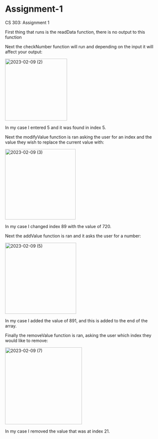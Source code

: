 # Assignment-1
CS 303: Assignment 1

First thing that runs is the readData function, there is no output to this function

Next the checkNumber function will run and depending on the input it will affect your output:

<img width="203" alt="2023-02-09 (2)" src="https://user-images.githubusercontent.com/124959427/217995517-e2cbde62-c8af-47b1-95d5-b2039ec53bc2.png">

In my case I entered 5 and it was found in index 5.

Next the modifyValue function is ran asking the user for an index and the value they wish to replace the current value with:

<img width="231" alt="2023-02-09 (3)" src="https://user-images.githubusercontent.com/124959427/217995955-b1e43415-2b8e-4b4e-b601-b33b9baddd3e.png">

In my case I changed index 89 with the value of 720.

Next the addValue function is ran and it asks the user for a number:

<img width="233" alt="2023-02-09 (5)" src="https://user-images.githubusercontent.com/124959427/217996326-edd5cda9-e7f5-4651-8fa5-b1ae63131221.png">

In my case I added the value of 891, and this is added to the end of the array.

Finally the removeValue function is ran, asking the user which index they would like to remove:

<img width="252" alt="2023-02-09 (7)" src="https://user-images.githubusercontent.com/124959427/217996608-ad348723-529a-4144-b912-aa837ef6b7a2.png">

In my case I removed the value that was at index 21.
